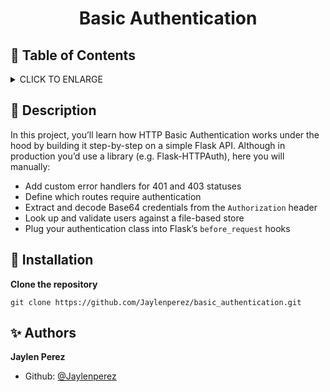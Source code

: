 # <p align="center">Basic Authentication</p>

## :bookmark: Table of Contents

<details>
        <summary>
        CLICK TO ENLARGE
        </summary>
        :memo: <a href="#description">Description</a>
        <br>
        :wrench: <a href="#installation">Installation</a>
        <br>
        :sparkles: <a href="#authors">Authors</a>
</details>

## :memo: <span id="description">Description</span>

In this project, you’ll learn how HTTP Basic Authentication works under the hood by building it step-by-step on a simple Flask API. Although in production you’d use a library (e.g. Flask-HTTPAuth), here you will manually:

- Add custom error handlers for 401 and 403 statuses
- Define which routes require authentication
- Extract and decode Base64 credentials from the `Authorization` header
- Look up and validate users against a file-based store
- Plug your authentication class into Flask’s `before_request` hooks

## :wrench: <span id="installation">Installation</span>

**Clone the repository**

`git clone https://github.com/Jaylenperez/basic_authentication.git`

## :sparkles: <span id="authors">Authors</span>

**Jaylen Perez**

- Github: [@Jaylenperez](https://github.com/Jaylenperez)

